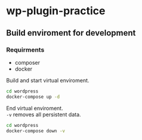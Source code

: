 # wp-plugin-practice

## Build enviroment for development

### Requirments
- composer
- docker

Build and start virtual enviroment.

```sh
cd wordpress
docker-compose up -d
```

End virtual enviroment.  
`-v` removes all persistent data.

```sh
cd wordpress
docker-compose down -v
```
